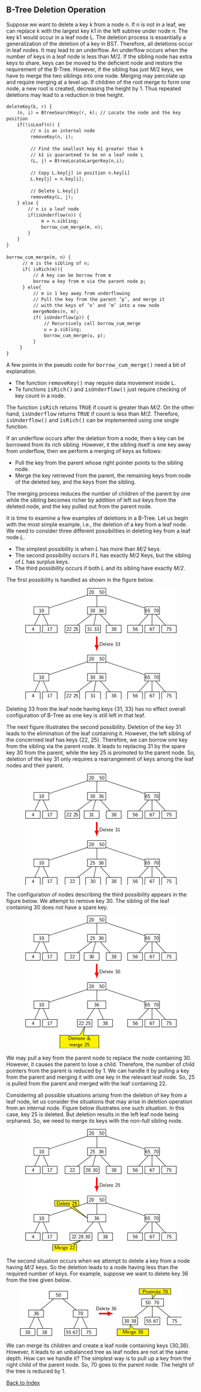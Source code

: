 ## B-Tree Deletion Operation 
 
Suppose we want to delete a key k from a node n. If n is not in a leaf, we can replace k with the largest key k1 in the left subtree under node n. The key k1 would 
occur in a leaf node L. The deletion process is essentially a generalization of the deletion of a key in BST. Therefore, all deletions occur in leaf nodes. It may lead 
to an underflow. An underflow occurs when the number of keys in a leaf node is less than M/2. If the sibling node has extra keys to share, keys can be moved to the 
deficient node and restore the requirement of the B-Tree. However, if the sibling has just M/2 keys, we have to merge the two siblings into one node. Merging may 
percolate up and require merging at a level up. If children of the root merge to form one node, a new root is created, decreasing the height by 1. Thus repeated 
deletions may lead to a reduction in tree height.
 
```
deleteKey(k, r) {
    (n, i) = BtreeSearchKey(r, k); // Locate the node and the key position
    if(!isLeaf(n)) {
         // n is an internal node
         removeKey(n, i);
         
         // Find the smallest key k1 greater than k  
         // k1 is guaranteed to be on a leaf node L
         (L, j) = BtreeLocateLargerKey(n,i); 
         
         // Copy L.key[j] in position n.key[i]
         L.key[j] = n.key[i]; 
         
         // Delete L.key[j]
         removeKey(L, j); 
    } else {
        // n is a leaf node 
        if(isUnderflow(n)) {
             m = n.sibling;
             borrow_cum_merge(m, n);
        }
    }
}

borrow_cum_merge(m, n) {
      // m is the sibling of n;
      if( isRich(m)){ 
          // A key can be borrow from m
          borrow a key from m via the parent node p;
      } else{ 
          // m is 1 key away from underflowing 
          // Pull the key from the parent ’p’, and merge it
          // with the keys of ’n’ and ’m’ into a new node
          mergeNodes(n, m); 
          if( isUnderflow(p)) {
              // Recursively call borrow_cum_merge 
              u = p.sibling;
              borrow_cum_merge(u, p);
          }
     }
}
```

A few points in the pseudo code for <tt>borrow_cum_merge()</tt> need a bit of explanation. 
- The function <tt>removeKey()</tt> may require data movement inside <tt>L</tt>.
- Te functions <tt>isRich()</tt> and <tt>isUnderflow()</tt> just require checking of key count in a node.


The function <tt>isRich</tt> returns <tt>TRUE</tt> if count is greater than <i>M/2</i>. On the other hand, 
<tt>isUnderflow</tt> returns <tt>TRUE</tt> if count is less than <i>M/2</i>. Therefore, <tt>isUnderflow()</tt> and 
<tt>isRich()</tt> can be implemented using one single function. 

If an underflow occurs after the deletion from a node, then a key can be borrowed from its rich sibling.
However, it the sibling itself is one key away from underflow, then we perform a merging of keys as follows:
- Pull the key from the parent whose right pointer points to the sibling node.
- Merge the key retrieved from the parent, the remaining keys from node of the deleted key, and the keys from the sibling. 

The merging process reduces the number of children of the parent by one while the sibling becomes richer by addition of
left out keys from the deleted node, and the key pulled out from the parent node. 

It is time to examine a few examples of deletions in a B-Tree. Let us begin with the most simple example, i.e.,
the deletion of a key from a leaf node. We need to consider three different possibilities in deleting key from 
a leaf node <i>L</i>. 
- The simplest possibility is when <i>L</i> has more than <i>M/2</i> keys. 
- The second possibility occurs if <i>L</i> has exactly <i>M/2</i> Keys, but the sibling of <i>L</i> has surplus keys.
- The third possibility occurs if both <i>L</i> and its sibling have exactly <i>M/2</i>. 

The first possibility is handled as shown in the figure below.

<p style="text-align:center;"><img src="../images/bTreeDelEx5.png"></p>
Deleting 33 from the leaf node having keys {31, 33} has no effect overall configuration of B-Tree as one key is still left
in that leaf. 

The next figure illustrates the second possibility. Deletion of the key 31 leads to the elimination of the leaf containing
it. However, the left sibling of the concernied leaf has keys {22, 25}. Therefore, we can borrow one key from the sibling
via the parent node. It leads to replacing 31 by the spare key 30 from the parent, while the key 25 is promoted to the parent
node.  So, deletion of the key 31 only requires a rearrangement of keys among the leaf nodes and their parent.
<p style="text-align:center;"><img src="../images/bTreeDelEx6.png"></p>

The configuration of nodes describing the third possibility appears in the figure below. We attempt to remove key 30. The
sibling of the leaf containing 30 does not have a spare key. 
<p style="text-align:center;"><img src="../images/bTreeDelEx7.png"></p>

We may pull a key from the parent node to replace the node containing 30. However, it causes the parent to lose a 
child. Therefore, the number of child pointers from the parent is reduced by 1. We can handle it by pulling a key from the
parent and merging it with one key in the relevant leaf node. So, 25 is pulled from the parent and merged with the leaf
containing 22.

Considering all possible situations arising from the deletion of key from a leaf node, let us consider the
situations that may arise in deletion operation from an internal node. Figure below illustrates one such situation. 
In this case, key 25 is deleted. But deletion results in the left leaf node being orphaned. So, we need to merge its 
keys with the non-full sibling node. 
<p style="text-align:center;"><img src="../images/bTreeDelEx8.png"></p>

The second situation occurs when we attempt to delete a key from a node having <i>M/2</i> keys. So the deletion leads to
a node having less than the required number of keys. For example, suppose we want to delete key 36 from the tree given
below.
<p style="text-align:center;"><img src="../images/bTreeDelEx9.png"></p>
We can merge its children and create a leaf node containing keys {30,38}. However, it leads to an unbalanced tree
as leaf nodes are not at the same depth. How can we handle it? The simplest way is to pull up a key from the right child of
the parent node. So, 70 goes to the parent node. The height of the tree is reduced by 1.


[Back to Index](../index.md)
